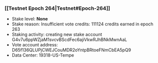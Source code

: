 ### [[Testnet Epoch 264|Testnet#Epoch-264]]
* Stake level: **None**
* Stake reason: Insufficient vote credits: 111124 credits earned in epoch 263
* Staking activity: creating new stake account G4v7u6ppWZjaM1svcvBScdFec6ajiVkwRJhBNkMwnAaL
* Vote account address: D65f136QLUPjCWEJCouMDR2oYntpBRtoeFNmCbEA5pQ9
* Data Center: 19318-US-Tempe